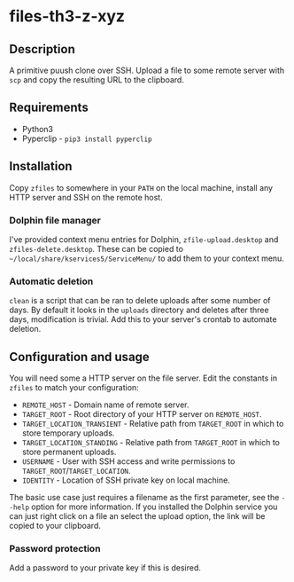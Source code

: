 # files-th3-z-xyz

## Description

A primitive puush clone over SSH. Upload a file to some remote server with `scp` and copy the resulting URL to the clipboard.


## Requirements
* Python3
* Pyperclip - `pip3 install pyperclip`

## Installation
Copy `zfiles` to somewhere in your `PATH` on the local machine, install any HTTP server and SSH on the remote host.

### Dolphin file manager
I've provided context menu entries for Dolphin, `zfile-upload.desktop` and `zfiles-delete.desktop`. These can be copied to `~/local/share/kservices5/ServiceMenu/` to add them to your context menu. 

### Automatic deletion
`clean` is a script that can be ran to delete uploads after some number of days. By default it looks in the `uploads` directory and deletes after three days, modification is trivial. Add this to your server's crontab to automate deletion.

## Configuration and usage
You will need some a HTTP server on the file server. Edit the constants in `zfiles` to match your configuration:

* `REMOTE_HOST` - Domain name of remote server.
* `TARGET_ROOT` - Root directory of your HTTP server on `REMOTE_HOST`.
* `TARGET_LOCATION_TRANSIENT` - Relative path from `TARGET_ROOT` in which to store temporary uploads.
* `TARGET_LOCATION_STANDING` - Relative path from `TARGET_ROOT` in which to store permanent uploads.
* `USERNAME` - User with SSH access and write permissions to `TARGET_ROOT`/`TARGET_LOCATION`.
* `IDENTITY` - Location of SSH private key on local machine.

The basic use case just requires a filename as the first parameter, see the `--help` option for more information. If you installed the Dolphin service you can just right click on a file an select the upload option, the link will be copied to your clipboard.

### Password protection
Add a password to your private key if this is desired.

